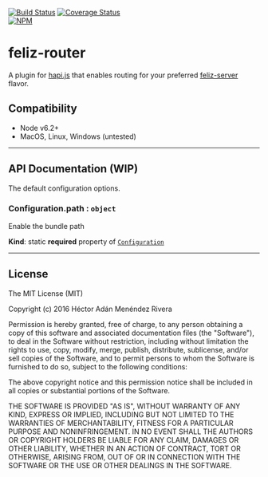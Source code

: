 [![Build
Status](https://travis-ci.org/gikmx/feliz-router.svg?branch=master)](https://travis-ci.org/gikmx/feliz-router)
[![Coverage
Status](https://coveralls.io/repos/github/gikmx/feliz-router/badge.svg?branch=master)](https://coveralls.io/github/gikmx/feliz-router?branch=master)
<br>
[![NPM](https://nodei.co/npm/feliz-router.png?downloads=true&downloadRank=true&stars=true)](https://nodei.co/npm/feliz-router/)

# feliz-router
A plugin for [hapi.js](http://github.com/gikmx/feliz) that enables routing for your
preferred [feliz-server](https://github.com/search?q=org%3Agikmx+feliz-server) flavor.

## Compatibility

* Node v6.2+
* MacOS, Linux, Windows (untested)

---

## API Documentation (WIP)

The default configuration options.

<a name="module_Configuration.path"></a>

### Configuration.path : <code>object</code>
Enable the bundle path

**Kind**: static __required__ property of <code>[Configuration](#module_Configuration)</code>  

---

## License
The MIT License (MIT)

Copyright (c) 2016 Héctor Adán Menéndez Rivera

Permission is hereby granted, free of charge, to any person obtaining a copy
of this software and associated documentation files (the "Software"), to deal
in the Software without restriction, including without limitation the rights
to use, copy, modify, merge, publish, distribute, sublicense, and/or sell
copies of the Software, and to permit persons to whom the Software is
furnished to do so, subject to the following conditions:

The above copyright notice and this permission notice shall be included in all
copies or substantial portions of the Software.

THE SOFTWARE IS PROVIDED "AS IS", WITHOUT WARRANTY OF ANY KIND, EXPRESS OR
IMPLIED, INCLUDING BUT NOT LIMITED TO THE WARRANTIES OF MERCHANTABILITY,
FITNESS FOR A PARTICULAR PURPOSE AND NONINFRINGEMENT. IN NO EVENT SHALL THE
AUTHORS OR COPYRIGHT HOLDERS BE LIABLE FOR ANY CLAIM, DAMAGES OR OTHER
LIABILITY, WHETHER IN AN ACTION OF CONTRACT, TORT OR OTHERWISE, ARISING FROM,
OUT OF OR IN CONNECTION WITH THE SOFTWARE OR THE USE OR OTHER DEALINGS IN THE
SOFTWARE.
